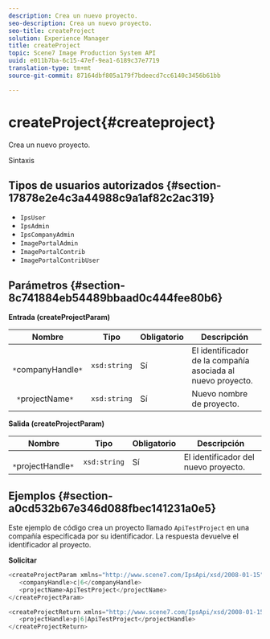 ```yaml
---
description: Crea un nuevo proyecto.
seo-description: Crea un nuevo proyecto.
seo-title: createProject
solution: Experience Manager
title: createProject
topic: Scene7 Image Production System API
uuid: e011b7ba-6c15-47ef-9ea1-6189c37e7719
translation-type: tm+mt
source-git-commit: 87164dbf805a179f7bdeecd7cc6140c3456b61bb

---
```



# createProject{#createproject}

Crea un nuevo proyecto.

Sintaxis

## Tipos de usuarios autorizados {#section-17878e2e4c3a44988c9a1af82c2ac319}

* `IpsUser`
* `IpsAdmin`
* `IpsCompanyAdmin`
* `ImagePortalAdmin`
* `ImagePortalContrib`
* `ImagePortalContribUser`

## Parámetros {#section-8c741884eb54489bbaad0c444fee80b6}

**Entrada (createProjectParam)**

| Nombre | Tipo | Obligatorio | Descripción |
|---|---|---|---|
| ` *`companyHandle`*` | `xsd:string` | Sí | El identificador de la compañía asociada al nuevo proyecto. |
| ` *`projectName`*` | `xsd:string` | Sí | Nuevo nombre de proyecto. |

**Salida (createProjectParam)**

| Nombre | Tipo | Obligatorio | Descripción |
|---|---|---|---|
| ` *`projectHandle`*` | `xsd:string` | Sí | El identificador del nuevo proyecto. |

## Ejemplos {#section-a0cd532b67e346d088fbec141231a0e5}

Este ejemplo de código crea un proyecto llamado `ApiTestProject` en una compañía especificada por su identificador. La respuesta devuelve el identificador al proyecto.

**Solicitar**

```java
<createProjectParam xmlns="http://www.scene7.com/IpsApi/xsd/2008-01-15">
   <companyHandle>c|6</companyHandle>
   <projectName>ApiTestProject</projectName>
</createProjectParam>
```

```java
<createProjectReturn xmlns="http://www.scene7.com/IpsApi/xsd/2008-01-15">
   <projectHandle>p|6|ApiTestProject</projectHandle>
</createProjectReturn>
```

